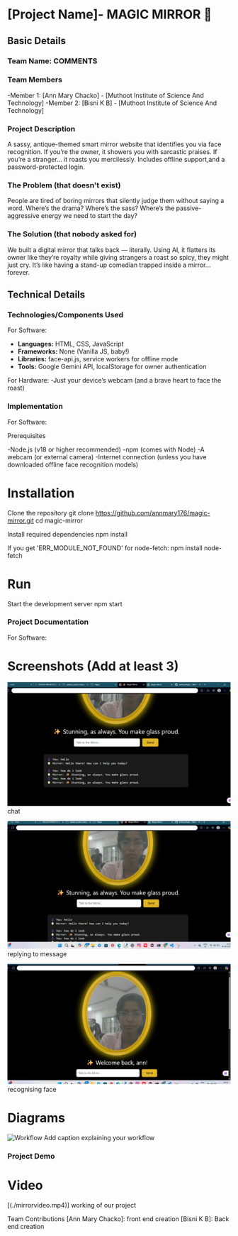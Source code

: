 # [Project Name]- MAGIC MIRROR 🎯


## Basic Details
### Team Name: COMMENTS


### Team Members

-Member 1: [Ann Mary Chacko] - [Muthoot Institute of Science And Technology]
-Member 2: [Bisni K B] - [Muthoot Institute of Science And Technology]

### Project Description

A sassy, antique-themed smart mirror website that identifies you via face recognition. If you’re the owner, it showers you with sarcastic praises. If you’re a stranger… it roasts you mercilessly. Includes offline support,and a password-protected login.

### The Problem (that doesn't exist)

People are tired of boring mirrors that silently judge them without saying a word. Where’s the drama? Where’s the sass? Where’s the passive-aggressive energy we need to start the day?

### The Solution (that nobody asked for)

We built a digital mirror that talks back — literally. Using AI, it flatters its owner like they’re royalty while giving strangers a roast so spicy, they might just cry. It’s like having a stand-up comedian trapped inside a mirror… forever.


## Technical Details
### Technologies/Components Used
For Software:
- **Languages:** HTML, CSS, JavaScript
- **Frameworks:** None (Vanilla JS, baby!)
- **Libraries:** face-api.js, service workers for offline mode
- **Tools:** Google Gemini API, localStorage for owner authentication

For Hardware:
-Just your device’s webcam (and a brave heart to face the roast)

### Implementation
For Software:

Prerequisites

-Node.js (v18 or higher recommended)
-npm (comes with Node)
-A webcam (or external camera)
-Internet connection (unless you have downloaded offline face recognition models)

# Installation

Clone the repository
git clone https://github.com/annmary176/magic-mirror.git
cd magic-mirror

Install required dependencies
npm install

If you get 'ERR_MODULE_NOT_FOUND' for node-fetch:
npm install node-fetch

# Run
Start the development server
npm start



### Project Documentation
For Software:

# Screenshots (Add at least 3)
![Screenshot1](./image1.png) chat

![Screenshot2](./image2.png) replying to message

![Screenshot3](./image3.png)recognising face

# Diagrams
![Workflow](.//magic_mirror_workflow) Add caption explaining your workflow



### Project Demo
# Video
[(./mirrorvideo.mp4)] working of our project



Team Contributions
[Ann Mary Chacko]: front end creation
[Bisni K B]: Back end creation

